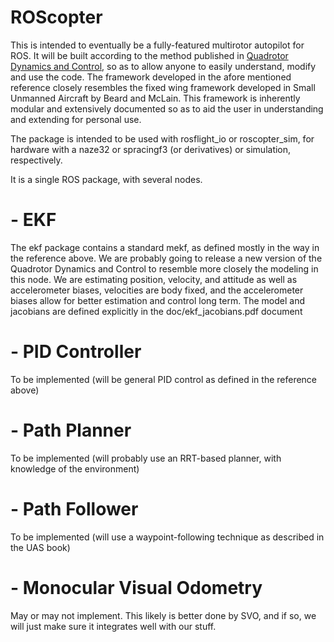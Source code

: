 # ROScopter

This is intended to eventually be a fully-featured multirotor autopilot for ROS.  It will be built according to the method published in [Quadrotor Dynamics and Control](http://scholarsarchive.byu.edu/cgi/viewcontent.cgi?article=2324&context=facpub), so as to allow anyone to easily understand, modify and use the code.  The framework developed in the afore mentioned reference closely resembles the fixed wing framework developed in Small Unmanned Aircraft by Beard and McLain.  This framework is inherently modular and extensively documented so as to aid the user in understanding and extending for personal use.

The package is intended to be used with rosflight\_io or roscopter\_sim, for hardware with a naze32 or spracingf3 (or derivatives) or simulation, respectively.

It is a single ROS package, with several nodes.

# - EKF

The ekf package contains a standard mekf, as defined mostly in the way in the reference above.  We are probably going to release a new version of the Quadrotor Dynamics and Control to resemble more closely the modeling in this node.  We are estimating position, velocity, and attitude as well as accelerometer biases, velocities are body fixed, and the accelerometer biases allow for better estimation and control long term.   The model and jacobians are defined explicitly in the doc/ekf_jacobians.pdf document

# - PID Controller

To be implemented (will be general PID control as defined in the reference above)

# - Path Planner

To be implemented (will probably use an RRT-based planner, with knowledge of the environment)

# - Path Follower

To be implemented (will use a waypoint-following technique as described in the UAS book)

# - Monocular Visual Odometry

May or may not implement.  This likely is better done by SVO, and if so, we will just make sure it integrates well with our stuff.
